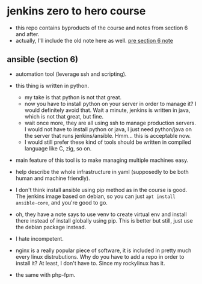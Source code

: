 # jenkins zero to hero course

- this repo contains byproducts of the course and notes from section 6 and
after.
- actually, I'll include the old note here as well. [pre section 6
note](/note_pre_section6.md)

## ansible (section 6)

- automation tool (leverage ssh and scripting).
- this thing is written in python.
  - my take is that python is not that great.
  - now you have to install python on your server in order to manage it? I
  would definitely avoid that. Wait a minute, jenkins is written in java, which
  is not that great, but fine.
  - wait once more, they are all using ssh to manage production servers. I
  would not have to install python or java, I just need python/java on the
  server that runs jenkins/ansible. Hmm… this is acceptable now.
  - I would still prefer these kind of tools should be written in compiled
  language like C, zig, so on.
- main feature of this tool is to make managing multiple machines easy.
- help describe the whole infrastructure in yaml (supposedly to be both human
and machine friendly).

- I don't think install ansible using pip method as in the course is good. The
jenkins image based on debian, so you can just `apt install ansible-core`, and
you're good to go.
- oh, they have a note says to use venv to create virtual env and install there
instead of install globally using pip. This is better but still, just use the
debian package instead.
- I hate incompetent.

- nginx is a really popular piece of software, it is included in pretty much
every linux distrubutions. Why do you have to add a repo in order to install
it? At least, I don't have to. Since my rockylinux has it.
- the same with php-fpm.
